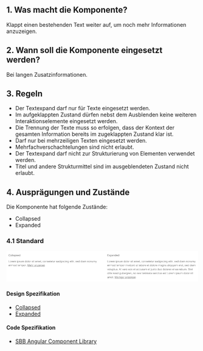 ## 1. Was macht die Komponente?
Klappt einen bestehenden Text weiter auf, um noch mehr Informationen anzuzeigen.

## 2. Wann soll die Komponente eingesetzt werden? 
Bei langen Zusatzinformationen.

## 3. Regeln 
* Der Textexpand darf nur für Texte eingesetzt werden.
* Im aufgeklappten Zustand dürfen nebst dem Ausblenden keine weiteren Interaktionselemente eingesetzt werden.
* Die Trennung der Texte muss so erfolgen, dass der Kontext der gesamten Information bereits im zugeklappten Zustand klar ist.
* Darf nur bei mehrzeiligen Texten eingesetzt werden.
* Mehrfachverschachtelungen sind nicht erlaubt.
* Der Textexpand darf nicht zur Strukturierung von Elementen verwendet werden.
* Titel und andere Strukturmittel sind im ausgeblendeten Zustand nicht erlaubt.

## 4. Ausprägungen und Zustände
Die Komponente hat folgende Zustände:
* Collapsed
* Expanded

### 4.1 Standard
![Darstellung der Komponente Textexpander](https://raw.githubusercontent.com/sbb-design-systems/design-system-website-documentation/master/documentation/components/textexpand/images/textexpand_default.png 'class: image')

#### Design Spezifikation
* [Collapsed](https://www.sketch.com/s/80f12b3b-58e5-4b4c-98cd-c553bae18db0/a/ApRlk4#Inspector)
* [Expanded](https://www.sketch.com/s/80f12b3b-58e5-4b4c-98cd-c553bae18db0/a/0Z7b2y#Inspector)

#### Code Spezifikation
* [SBB Angular Component Library](https://sbb-angular.app.sbb.ch/public/components/textexpand)